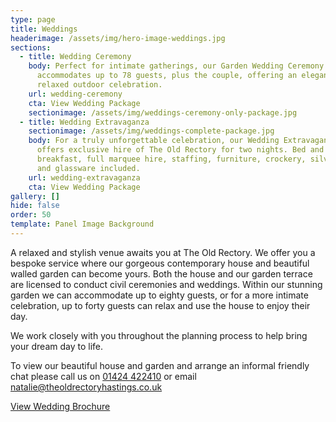 ```yaml
---
type: page
title: Weddings
headerimage: /assets/img/hero-image-weddings.jpg
sections:
  - title: Wedding Ceremony
    body: Perfect for intimate gatherings, our Garden Wedding Ceremony package
      accommodates up to 78 guests, plus the couple, offering an elegant and
      relaxed outdoor celebration.
    url: wedding-ceremony
    cta: View Wedding Package
    sectionimage: /assets/img/weddings-ceremony-only-package.jpg
  - title: Wedding Extravaganza
    sectionimage: /assets/img/weddings-complete-package.jpg
    body: For a truly unforgettable celebration, our Wedding Extravaganza package
      offers exclusive hire of The Old Rectory for two nights. Bed and
      breakfast, full marquee hire, staffing, furniture, crockery, silverware
      and glassware included.
    url: wedding-extravaganza
    cta: View Wedding Package
gallery: []
hide: false
order: 50
template: Panel Image Background
---
```

A relaxed and stylish venue awaits you at The Old Rectory. We offer you a bespoke service where our gorgeous contemporary house and beautiful walled garden can become yours. Both the house and our garden terrace are licensed to conduct civil ceremonies and weddings. Within our stunning garden we can accommodate up to eighty guests, or for a more intimate celebration, up to forty guests can relax and use the house to enjoy their day.

We work closely with you throughout the planning process to help bring your dream day to life.

To view our beautiful house and garden and arrange an informal friendly chat please call us on [01424 422410](tel:01424422410) or email [natalie@theoldrectoryhastings.co.uk](natalie@theoldrectoryhastings.co.uk)

[View Wedding Brochure](/assets/img/wedding-brochure.pdf)
